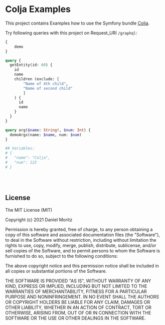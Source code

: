 # Colja Examples

This project contains Examples how to use the Symfony bundle 
[Colja](https://github.com/d3mo17/colja/).

Try following queries with this project on Request_URI `/graphql`:
```graphql
{
    demo
}
```

```graphql
query {
  getEntity(id: 60) {
    id
    name
    children (exclude: [
        "Name of 4th child",
        "Name of second child"
        ]
    ) {
      id
      name
    }
  }
}
```

```graphql
query arg($name: String!, $num: Int) {
  demoArgs(name: $name, num: $num)
}

## Variables:
# {
#	"name": "Colja",
#	"num": 123
# }
```

\
&nbsp;

## License

The MIT License (MIT)

Copyright (c) 2021 Daniel Moritz

Permission is hereby granted, free of charge, to any person obtaining a copy of
this software and associated documentation files (the "Software"), to deal in
the Software without restriction, including without limitation the rights to
use, copy, modify, merge, publish, distribute, sublicense, and/or sell copies of
the Software, and to permit persons to whom the Software is furnished to do so,
subject to the following conditions:

The above copyright notice and this permission notice shall be included in all
copies or substantial portions of the Software.

THE SOFTWARE IS PROVIDED "AS IS", WITHOUT WARRANTY OF ANY KIND, EXPRESS OR
IMPLIED, INCLUDING BUT NOT LIMITED TO THE WARRANTIES OF MERCHANTABILITY, FITNESS
FOR A PARTICULAR PURPOSE AND NONINFRINGEMENT. IN NO EVENT SHALL THE AUTHORS OR
COPYRIGHT HOLDERS BE LIABLE FOR ANY CLAIM, DAMAGES OR OTHER LIABILITY, WHETHER
IN AN ACTION OF CONTRACT, TORT OR OTHERWISE, ARISING FROM, OUT OF OR IN
CONNECTION WITH THE SOFTWARE OR THE USE OR OTHER DEALINGS IN THE SOFTWARE.
